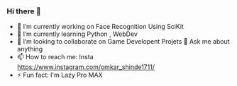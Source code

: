 ### Hi there 👋
- 🔭 I’m currently working on Face Recognition Using SciKit
- 🌱 I’m currently learning Python , WebDev
- 👯 I’m looking to collaborate on Game Developent Projets
  💬 Ask me about anything
- 📫 How to reach me: Insta https://www.instagram.com/omkar_shinde1711/
- ⚡ Fun fact: I'm Lazy Pro MAX
